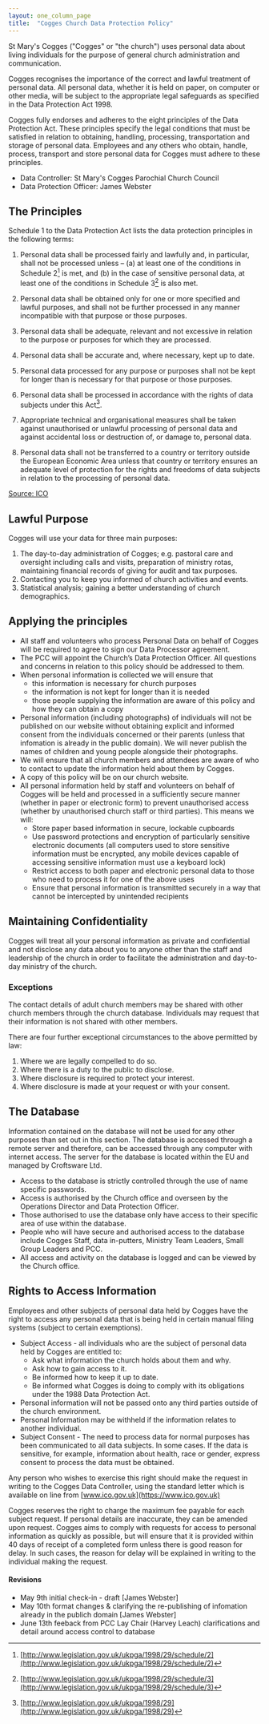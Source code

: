 ```yaml
---
layout: one_column_page
title:  "Cogges Church Data Protection Policy"
---
```



St Mary's Cogges ("Cogges" or "the church") uses personal data about living individuals for the purpose of general church administration and communication.

Cogges recognises the importance of the correct and lawful treatment of personal data. All personal data, whether it is held on paper, on computer or other media, will be subject to the appropriate legal safeguards as specified in the Data Protection Act 1998.

Cogges fully endorses and adheres to the eight principles of the Data Protection Act. These principles specify the legal conditions that must be satisfied in relation to obtaining, handling, processing, transportation and storage of personal data. Employees and any others who obtain, handle, process, transport and store personal data for Cogges must adhere to these principles.

 - Data Controller: St Mary's Cogges Parochial Church Council
 - Data Protection Officer: James Webster

## The Principles

Schedule 1 to the Data Protection Act lists the data protection principles in the following terms:

1. Personal data shall be processed fairly and lawfully and, in particular, shall not be processed unless –
(a) at least one of the conditions in Schedule 2[^1] is met, and
(b) in the case of sensitive personal data, at least one of the conditions in Schedule 3[^2] is also met.

2. Personal data shall be obtained only for one or more specified and lawful purposes, and shall not be further processed in any manner incompatible with that purpose or those purposes.

3. Personal data shall be adequate, relevant and not excessive in relation to the purpose or purposes for which they are processed.

4. Personal data shall be accurate and, where necessary, kept up to date.

5. Personal data processed for any purpose or purposes shall not be kept for longer than is necessary for that purpose or those purposes.

6. Personal data shall be processed in accordance with the rights of data subjects under this Act[^3].

7. Appropriate technical and organisational measures shall be taken against unauthorised or unlawful processing of personal data and against accidental loss or destruction of, or damage to, personal data.

8. Personal data shall not be transferred to a country or territory outside the European Economic Area unless that country or territory ensures an adequate level of protection for the rights and freedoms of data subjects in relation to the processing of personal data.

[Source: ICO](https://ico.org.uk/for-organisations/guide-to-data-protection/data-protection-principles/)

## Lawful Purpose
Cogges will use your data for three main purposes:
1. The day-to-day administration of Cogges; e.g. pastoral care and oversight including calls and visits, preparation of ministry rotas, maintaining financial records of giving for audit and tax purposes.
2. Contacting you to keep you informed of church activities and events.
3. Statistical analysis; gaining a better understanding of church demographics. 


## Applying the principles

- All staff and volunteers who process Personal Data on behalf of Cogges will be required to agree to sign our Data Processor agreement. 
- The PCC will appoint the Church’s Data Protection Officer. All questions and concerns in relation to this policy should be addressed to them. 
- When personal information is collected we will ensure that 
    + this information is necessary for church purposes
    + the information is not kept for longer than it is needed
    + those people supplying the information are aware of this policy and how they can obtain a copy
- Personal information (including photographs) of individuals will not be published on our website without obtaining explicit and informed consent from the individuals concerned or their parents (unless that infomation is already in the public domain). We will never publish the names of children and young people alongside their photographs.
- We will ensure that all church members and attendees are aware of who to contact to update the information held about them by Cogges.
- A copy of this policy will be on our church website.
- All personal information held by staff and volunteers on behalf of Cogges will be held and processed in a sufficiently secure manner (whether in paper or electronic form) to prevent unauthorised access (whether by unauthorised church staff or third parties). This means we will:
    + Store paper based information in secure, lockable cupboards
    + Use password protections and encryption of particularly sensitive electronic documents (all computers used to store sensitive information must be encrypted, any mobile devices capable of accessing sensitive information must use a keyboard lock)
    + Restrict access to both paper and electronic personal data to those who need to process it for one of the above uses
    + Ensure that personal information is transmitted securely in a way that cannot be intercepted by unintended recipients


## Maintaining Confidentiality
Cogges will treat all your personal information as private and confidential and not disclose any data about you to anyone other than the staff and leadership of the church in order to facilitate the administration and day-to-day ministry of the church.

### Exceptions
The contact details of adult church members may be shared with other church members through the church database. Individuals may request that their information is not shared with other members.

There are four further exceptional circumstances to the above permitted by law:

1. Where we are legally compelled to do so.
2. Where there is a duty to the public to disclose.
3. Where disclosure is required to protect your interest.
4. Where disclosure is made at your request or with your consent.


## The Database
Information contained on the database will not be used for any other purposes than set out in this section. The database is accessed through a remote server and therefore, can be accessed through any computer with internet access. The server for the database is located within the EU and managed by Croftsware Ltd.

- Access to the database is strictly controlled through the use of name specific passwords.
- Access is authorised by the Church office and overseen by the Operations Director and Data Protection Officer.
- Those authorised to use the database only have access to their specific area of use within the database. 
- People who will have secure and authorised access to the database include Cogges Staff, data in-putters, Ministry Team Leaders, Small Group Leaders and PCC.
- All access and activity on the database is logged and can be viewed by the Church office.


## Rights to Access Information
Employees and other subjects of personal data held by Cogges have the right to access any personal data that is being held in certain manual filing systems (subject to certain exemptions). 

- Subject Access - all individuals who are the subject of personal data held by Cogges are entitled to:
    + Ask what information the church holds about them and why.
    + Ask how to gain access to it.
    + Be informed how to keep it up to date.
    + Be informed what Cogges is doing to comply with its obligations under the 1988 Data Protection Act.
- Personal information will not be passed onto any third parties outside of the church environment.
- Personal Information may be withheld if the information relates to another individual.
- Subject Consent - The need to process data for normal purposes has been communicated to all data subjects. In some cases. If the data is sensitive, for example, information about health, race or gender, express consent to process the data must be obtained.

Any person who wishes to exercise this right should make the request in writing to the Cogges Data Controller, using the standard letter which is available on line from [www.ico.gov.uk](https://www.ico.gov.uk)

Cogges reserves the right to charge the maximum fee payable for each subject request. If personal details are inaccurate, they can be amended upon request.
Cogges aims to comply with requests for access to personal information as quickly as possible, but will ensure that it is provided within 40 days of receipt of a completed form unless there is good reason for delay. In such cases, the reason for delay will be explained in writing to the individual making the request.

[^1]: [http://www.legislation.gov.uk/ukpga/1998/29/schedule/2](http://www.legislation.gov.uk/ukpga/1998/29/schedule/2)
[^2]: [http://www.legislation.gov.uk/ukpga/1998/29/schedule/3](http://www.legislation.gov.uk/ukpga/1998/29/schedule/3)
[^3]: [http://www.legislation.gov.uk/ukpga/1998/29](http://www.legislation.gov.uk/ukpga/1998/29)

#### Revisions
- May 9th initial check-in - draft [James Webster]
- May 10th format changes & clarifying the re-publishing of infomation already in the publich domain [James Webster]
- June 13th feeback from PCC Lay Chair (Harvey Leach) clarifications and detail around access control to database
